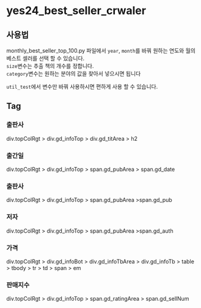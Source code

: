 # yes24_best_seller_crwaler

## 사용법

monthly_best_seller_top_100.py 파일에서 `year`, `month`를 바꿔 원하는 연도와 월의 베스트 셀러를 선택 할 수 있습니다.  
`size`변수는 추출 책의 개수를 정합니다.  
`category`변수는 원하는 분야의 값을 찾아서 넣으시면 됩니다  


`util_test`에서 변수만 바꿔 사용하시면 편하게 사용 할 수 있습니다.


## Tag
### 출판사  
div.topColRgt > div.gd_infoTop > div.gd_titArea > h2  
### 출간일  
div.topColRgt > div.gd_infoTop > span.gd_pubArea > span.gd_date  
### 출판사
div.topColRgt > div.gd_infoTop > span.gd_pubArea >span.gd_pub  
### 저자
div.topColRgt > div.gd_infoTop > span.gd_pubArea >span.gd_auth  
### 가격
div.topColRgt > div.gd_infoBot > div.gd_infoTbArea > div.gd_infoTb > table > tbody > tr > td > span > em  
### 판매지수
div.topColRgt > div.gd_infoTop > span.gd_ratingArea > span.gd_sellNum   
